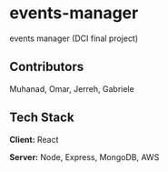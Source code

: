 # events-manager
events manager (DCI final project)

## Contributors
Muhanad, Omar, Jerreh, Gabriele

## Tech Stack

**Client:** React

**Server:** Node, Express, MongoDB, AWS 
